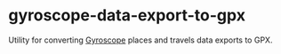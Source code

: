 # gyroscope-data-export-to-gpx

Utility for converting [Gyroscope](https://gyrosco.pe) places and travels data
exports to GPX.

